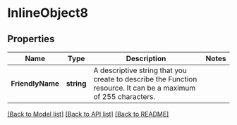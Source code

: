 # InlineObject8

## Properties

Name | Type | Description | Notes
------------ | ------------- | ------------- | -------------
**FriendlyName** | **string** | A descriptive string that you create to describe the Function resource. It can be a maximum of 255 characters. | 

[[Back to Model list]](../README.md#documentation-for-models) [[Back to API list]](../README.md#documentation-for-api-endpoints) [[Back to README]](../README.md)


